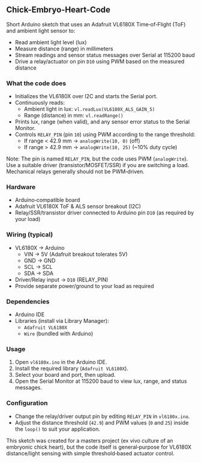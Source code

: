 ## Chick-Embryo-Heart-Code

Short Arduino sketch that uses an Adafruit VL6180X Time‑of‑Flight (ToF) and ambient light sensor to:

- Read ambient light level (lux)
- Measure distance (range) in millimeters
- Stream readings and sensor status messages over Serial at 115200 baud
- Drive a relay/actuator on pin `D10` using PWM based on the measured distance

### What the code does
- Initializes the VL6180X over I2C and starts the Serial port.
- Continuously reads:
  - Ambient light in lux: `vl.readLux(VL6180X_ALS_GAIN_5)`
  - Range (distance) in mm: `vl.readRange()`
- Prints lux, range (when valid), and any sensor error status to the Serial Monitor.
- Controls `RELAY_PIN` (pin `10`) using PWM according to the range threshold:
  - If range < 42.9 mm → `analogWrite(10, 0)` (off)
  - If range > 42.9 mm → `analogWrite(10, 25)` (~10% duty cycle)

Note: The pin is named `RELAY_PIN`, but the code uses PWM (`analogWrite`). Use a suitable driver (transistor/MOSFET/SSR) if you are switching a load. Mechanical relays generally should not be PWM‑driven.

### Hardware
- Arduino‑compatible board
- Adafruit VL6180X ToF & ALS sensor breakout (I2C)
- Relay/SSR/transistor driver connected to Arduino pin `D10` (as required by your load)

### Wiring (typical)
- VL6180X → Arduino
  - VIN → 5V (Adafruit breakout tolerates 5V)
  - GND → GND
  - SCL → SCL
  - SDA → SDA
- Driver/Relay input → `D10` (RELAY_PIN)
- Provide separate power/ground to your load as required

### Dependencies
- Arduino IDE
- Libraries (install via Library Manager):
  - `Adafruit VL6180X`
  - `Wire` (bundled with Arduino)

### Usage
1. Open `vl6180x.ino` in the Arduino IDE.
2. Install the required library (`Adafruit VL6180X`).
3. Select your board and port, then upload.
4. Open the Serial Monitor at 115200 baud to view lux, range, and status messages.

### Configuration
- Change the relay/driver output pin by editing `RELAY_PIN` in `vl6180x.ino`.
- Adjust the distance threshold (`42.9`) and PWM values (`0` and `25`) inside the `loop()` to suit your application.

This sketch was created for a masters project (ex vivo culture of an embryonic chick heart), but the code itself is general‑purpose for VL6180X distance/light sensing with simple threshold‑based actuator control.
